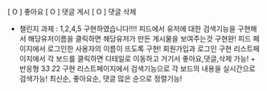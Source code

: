 [ O ] 좋아요
[ O ] 댓글 게시
[ O ] 댓글 삭제
+ 챌린지 과제 : 1,2,4,5 구현하였습니다!!!!
피드에서 유저에 대한 검색기능을 구현해서 해당유저이름을 클릭하면 해당유저가 만든 게시물을 보여주는것 구현완!
피드 페이지에서 로그인한 사용자의 이름이 뜨도록 구현!
회원가입과 로그인 구현
리스트페이지에서 각 보드를 클릭하면 디테일로 이동하고 거기서 좋아요,댓글,삭제 가능! + 반응형 3*3 2*2 구현
리스트페이지에서 검색기능으로 각 보드의 내용을 실시간으로 검색가능!
최신순, 좋아요순, 댓글 많은 순으로 정렬기능! 


